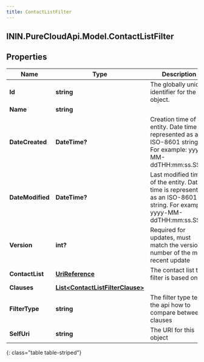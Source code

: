 ```yaml
---
title: ContactListFilter
---
```

## ININ.PureCloudApi.Model.ContactListFilter

## Properties

|Name | Type | Description | Notes|
|------------ | ------------- | ------------- | -------------|
| **Id** | **string** | The globally unique identifier for the object. | [optional] |
| **Name** | **string** |  | [optional] |
| **DateCreated** | **DateTime?** | Creation time of the entity. Date time is represented as an ISO-8601 string. For example: yyyy-MM-ddTHH:mm:ss.SSSZ | [optional] |
| **DateModified** | **DateTime?** | Last modified time of the entity. Date time is represented as an ISO-8601 string. For example: yyyy-MM-ddTHH:mm:ss.SSSZ | [optional] |
| **Version** | **int?** | Required for updates, must match the version number of the most recent update | [optional] |
| **ContactList** | [**UriReference**](UriReference.html) | The contact list the filter is based on | |
| **Clauses** | [**List&lt;ContactListFilterClause&gt;**](ContactListFilterClause.html) |  | [optional] |
| **FilterType** | **string** | The filter type tells the api how to compare between clauses | [optional] |
| **SelfUri** | **string** | The URI for this object | [optional] |
{: class="table table-striped"}


